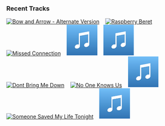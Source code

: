 ### Recent Tracks
[<img src='https://lastfm.freetls.fastly.net/i/u/300x300/fd29e4875c3f4f267f7ed77cc6c6718a.png' width='16%' height='16%' alt='Bow and Arrow - Alternate Version'>](https://www.last.fm/music/reuben%2band%2bthe%2bdark/_/bow%2band%2barrow%2b-%2balternate%2bversion)&nbsp;&nbsp;&nbsp;&nbsp;[<img src='https://lastfm.freetls.fastly.net/i/u/300x300/85b11bbf309642ab94d9b3118d9a4c8d.png' width='16%' height='16%' alt='Raspberry Beret'>](https://www.last.fm/music/prince/_/raspberry%2bberet)&nbsp;&nbsp;&nbsp;&nbsp;[<img src='https://lastfm.freetls.fastly.net/i/u/300x300/e2e335946b4d3acefd3e53b70d5c8bb2.png' width='16%' height='16%' alt='Missed Connection'>](https://www.last.fm/music/the%2bhead%2band%2bthe%2bheart/_/missed%2bconnection)&nbsp;&nbsp;&nbsp;&nbsp;[<img src='https://github.com/atfinke/atfinke/blob/master/placeholder.jpeg?raw=true' width='16%' height='16%' alt='Sunday Morning'>](https://www.last.fm/music/tyson%2bmotsenbocker/_/sunday%2bmorning)&nbsp;&nbsp;&nbsp;&nbsp;[<img src='https://github.com/atfinke/atfinke/blob/master/placeholder.jpeg?raw=true' width='16%' height='16%' alt='You Cant Hurry Love - 2016 Remaster'>](https://www.last.fm/music/phil%2bcollins/_/you%2bcan%2527t%2bhurry%2blove%2b-%2b2016%2bremaster)&nbsp;&nbsp;&nbsp;&nbsp;<br>[<img src='https://lastfm.freetls.fastly.net/i/u/300x300/fbcfd4d50257496e9953b0d958faf3af.png' width='16%' height='16%' alt='Dont Bring Me Down'>](https://www.last.fm/music/electric%2blight%2borchestra/_/don%2527t%2bbring%2bme%2bdown)&nbsp;&nbsp;&nbsp;&nbsp;[<img src='https://lastfm.freetls.fastly.net/i/u/300x300/c3f50e34aaec4e5cde7eb3fbc0db7851.png' width='16%' height='16%' alt='No One Knows Us'>](https://www.last.fm/music/banners/_/no%2bone%2bknows%2bus)&nbsp;&nbsp;&nbsp;&nbsp;[<img src='https://github.com/atfinke/atfinke/blob/master/placeholder.jpeg?raw=true' width='16%' height='16%' alt='Honor'>](https://www.last.fm/music/the%2bglowing%2bcages/_/honor)&nbsp;&nbsp;&nbsp;&nbsp;[<img src='https://lastfm.freetls.fastly.net/i/u/300x300/94d2fe1c0df8d84e7296e6133a5812d9.png' width='16%' height='16%' alt='Someone Saved My Life Tonight'>](https://www.last.fm/music/elton%2bjohn/_/someone%2bsaved%2bmy%2blife%2btonight)&nbsp;&nbsp;&nbsp;&nbsp;[<img src='https://github.com/atfinke/atfinke/blob/master/placeholder.jpeg?raw=true' width='16%' height='16%' alt='More'>](https://www.last.fm/music/yoshi%2bflower/_/more)&nbsp;&nbsp;&nbsp;&nbsp;<br>